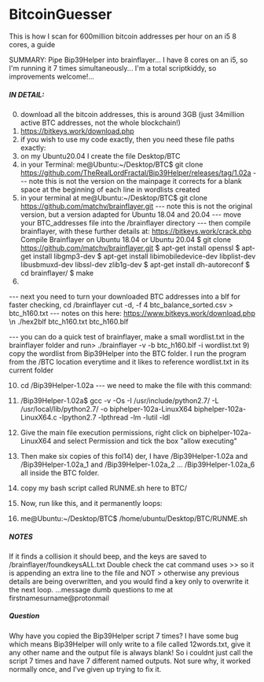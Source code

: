 # BitcoinGuesser
This is how I scan for 600million bitcoin addresses per hour on an i5 8 cores, a guide

SUMMARY:
Pipe Bip39Helper into brainflayer...
I have 8 cores on an i5, so I'm running it 7 times simultaneously...
I'm a total scriptkiddy, so improvements welcome!...

##### IN DETAIL:
#####  
0) download all the bitcoin addresses, this is around 3GB (just 34million active BTC addresses, not the whole blockchain!)
1) https://bitkeys.work/download.php
4) if you wish to use my code exactly, then you need these file paths exactly:
5) on my Ubuntu20.04 I create the file Desktop/BTC
6) in your Terminal: me@Ubuntu:~/Desktop/BTC$ git clone https://github.com/TheRealLordFractal/Bip39Helper/releases/tag/1.02a
--- note this is not the version on the mainpage it corrects for a blank space at the beginning of each line in wordlists created
7) in your terminal at me@Ubuntu:~/Desktop/BTC$ git clone https://github.com/matchv/brainflayer.git
---  note this is not the original version, but a version adapted for Ubuntu 18.04 and 20.04
--- move your BTC_addresses file into the /brainflayer directory
---  then compile brainflayer, with these further details at: https://bitkeys.work/crack.php
    Compile Brainflayer on Ubuntu 18.04 or Ubuntu 20.04
    $ git clone https://github.com/matchv/brainflayer.git
    $ apt-get install openssl
    $ apt-get install libgmp3-dev
    $ apt-get install libimobiledevice-dev libplist-dev libusbmuxd-dev libssl-dev zlib1g-dev
    $ apt-get install dh-autoreconf
    $ cd brainflayer/
    $ make
8)
--- next you need to turn your downloaded BTC addresses into a blf for faster checking, 
cd /brainflayer
cut -d, -f 4 btc_balance_sorted.csv > btc_h160.txt  ---  notes on this here: https://www.bitkeys.work/download.php \n
./hex2blf btc_h160.txt btc_h160.blf

--- you can do a quick test of brainflayer, make a small wordlist.txt in the brainflayer folder and run> ./brainflayer -v -b btc_h160.blf -i wordlist.txt
9) copy the wordlist from Bip39Helper into the BTC folder. I run the program from the /BTC location everytime and it likes to reference wordlist.txt in its current folder
 
10) cd /Bip39Helper-1.02a  ---  we need to make the file with this command:
11) /Bip39Helper-1.02a$    gcc -v -Os -I /usr/include/python2.7/ -L /usr/local/lib/python2.7/ -o biphelper-102a-LinuxX64 biphelper-102a-LinuxX64.c -lpython2.7 -lpthread -lm -lutil -ldl
 
12) Give the main file execution permissions, right click on biphelper-102a-LinuxX64 and select Permission and tick the box "allow executing"
13) Then make six copies of this fol14) der, I have /Bip39Helper-1.02a and /Bip39Helper-1.02a_1 and /Bip39Helper-1.02a_2 ... /Bip39Helper-1.02a_6 all inside the BTC folder.
15) copy my bash script called RUNME.sh here to BTC/

16) Now, run like this, and it permanently loops:
17)   me@Ubuntu:~/Desktop/BTC$ /home/ubuntu/Desktop/BTC/RUNME.sh

##### NOTES
If it finds a collision it should beep, and the keys are saved to /brainflayer/foundkeysALL.txt
Double check the cat command uses >> so it is appending an extra line to the file and NOT > otherwise any previous details are being overwritten, and you would find a key only to overwrite it the next loop.
...message dumb questions to me at firstnamesurname@protonmail
##### Question
Why have you copied the Bip39Helper script 7 times?
I have some bug which means Bip39Helper will only write to a file called 12words.txt, give it any other name and the output file is always blank! So i couldnt just call the script 7 times and have 7 different named outputs. Not sure why, it worked normally once, and I've given up trying to fix it.
